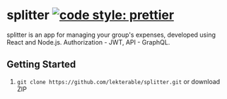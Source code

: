 # splitter [![code style: prettier](https://img.shields.io/badge/code_style-prettier-ff69b4.svg?style=flat-square)](https://github.com/prettier/prettier)

splitter is an app for managing your group's expenses, developed using React and Node.js. Authorization - JWT, API - GraphQL.

## Getting Started

1.  `git clone https://github.com/lekterable/splitter.git` or download ZIP
